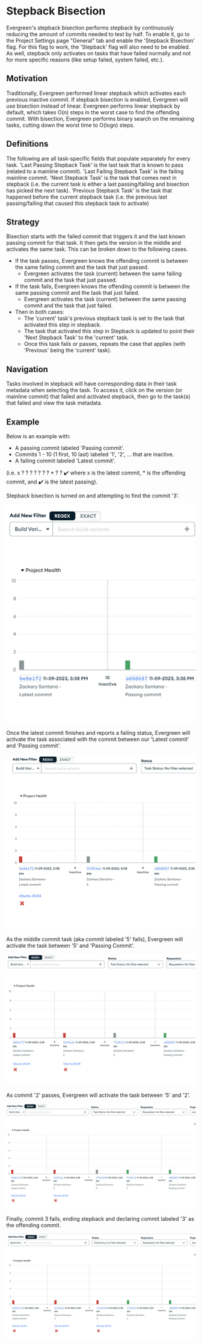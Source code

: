 # Stepback Bisection
Evergreen's stepback bisection performs stepback by continuously reducing the amount of commits needed to test by half. To enable it, go to the Project Settings page "General" tab and enable the 'Stepback Bisection' flag. For this flag to work, the 'Stepback' flag will also need to be enabled. As well, stepback only activates on tasks that have failed normally and not for more specific reasons (like setup failed, system failed, etc.).

## Motivation
Traditionally, Evergreen performed linear stepback which activates each previous inactive commit. If stepback bisection is enabled, Evergreen will use bisection instead of linear.
Evergreen performs linear stepback by default, which takes O(n) steps in the worst case to find the offending commit. With bisection, Evergreen performs binary search on the remaining tasks, cutting down the worst time to O(logn) steps.

## Definitions
The following are all task-specific fields that populate separately for every task.
'Last Passing Stepback Task' is the last task that is known to pass (related to a mainline commit).
'Last Failing Stepback Task' is the failing mainline commit.
'Next Stepback Task' is the task that comes next in stepback (i.e. the current task is either a last passing/failing and bisection has picked the next task).
'Previous Stepback Task' is the task that happened before the current stepback task (i.e. the previous last passing/failing that caused this stepback task to activate)

## Strategy
Bisection starts with the failed commit that triggers it and the last known passing commit for that task. It then gets the version in the middle and activates the same task. This can be broken down to the following cases.

- If the task passes, Evergreen knows the offending commit is between the same failing commit and the task that just passed.
    - Evergreen activates the task (current) between the same failing commit and the task that just passed.
- If the task fails, Evergreen knows the offending commit is between the same passing commit and the task that just failed.
    - Evergreen activates the task (current) between the same passing commit and the task that just failed.
- Then in both cases:
    - The 'current' task's previous stepback task is set to the task that activated this step in stepback.
    - The task that activated this step in Stepback is updated to point their 'Next Stepback Task' to the 'current' task.
    - Once this task fails or passes, repeats the case that applies (with 'Previous' being the 'current' task).

## Navigation
Tasks involved in stepback will have corresponding data in their task metadata when selecting the task. To access it, click on the version (or mainline commit) that failed and activated stepback, then go to the task(s) that failed and view the task metadata.

## Example
Below is an example with:
- A passing commit labeled 'Passing commit'.
- Commits 1 - 10 (1 first, 10 last) labeled '1', '2', ... that are inactive.
- A failing commit labeled 'Latest commit'.

(i.e. x ? ? ? ? ? ? ? * ? ? ✔️ where x is the latest commit, * is the offending commit, and ✔️ is the latest passing).

Stepback bisection is turned on and attempting to find the commit '3'.

![stepback-bisection-1.png](../images/stepback-bisection-1.png)

Once the latest commit finishes and reports a failing status, Evergreen will activate the task associated with the commit between our 'Latest commit' and 'Passing commit'.

![stepback-bisection-2.png](../images/stepback-bisection-2.png)

As the middle commit task (aka commit labeled '5' fails), Evergreen will activate the task between '5' and 'Passing Commit'.

![stepback-bisection-3.png](../images/stepback-bisection-3.png)

As commit '2' passes, Evergreen will activate the task between '5' and '2'.

![stepback-bisection-4.png](../images/stepback-bisection-4.png)

Finally, commit 3 fails, ending stepback and declaring commit labeled '3' as the offending commit.

![stepback-bisection-5.png](../images/stepback-bisection-5.png)